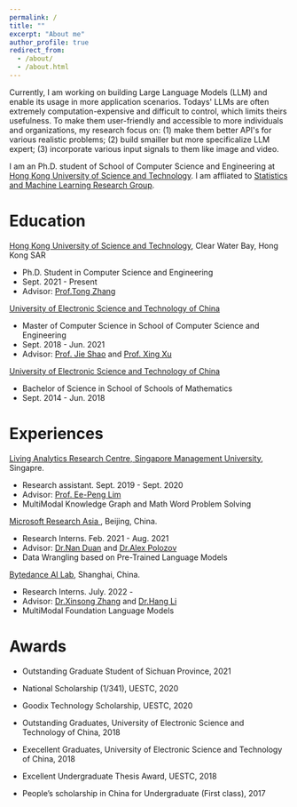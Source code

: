 ```yaml
---
permalink: /
title: ""
excerpt: "About me"
author_profile: true
redirect_from: 
  - /about/
  - /about.html
---
```


Currently, I am working on building Large Language Models (LLM) and enable its usage in more application scenarios. Todays' LLMs are often extremely computation-expensive and difficult to control, which limits theirs usefulness. To make them user-friendly and accessible to more individuals and organizations, my research focus on: (1) make them better API's for various realistic problems; (2) build smailler but more specificalize LLM expert; (3) incorporate various input signals to them like image and video. 

I am an Ph.D. student of School of Computer Science and Engineering at [Hong Kong University of Science and Technology](https://hkust.edu.hk/). I am affliated to [Statistics and Machine Learning Research Group](https://statml.hkust.edu.hk/). 


Education
======
[Hong Kong University of Science and Technology](https://hkust.edu.hk/), Clear Water Bay, Hong Kong SAR
- Ph.D. Student in Computer Science and Engineering
- Sept. 2021 - Present
- Advisor: [Prof.Tong Zhang](http://tongzhang-ml.org/)

[University of Electronic Science and Technology of China](https://www.uestc.edu.cn/) 
- Master of Computer Science in School of Computer Science and Engineering
- Sept. 2018 - Jun. 2021
- Advisor: [Prof. Jie Shao](http://cfm.uestc.edu.cn/~shaojie/) and [Prof. Xing Xu](https://interxuxing.github.io/)

[University of Electronic Science and Technology of China](https://www.uestc.edu.cn/) 
- Bachelor of Science in School of Schools of Mathematics
- Sept. 2014 - Jun. 2018



Experiences
======


<p><a href="https://larc.smu.edu.sg/"><span class="author">Living Analytics Research Centre, Singapore Management University</span></a>, Singapre. </p>

- Research assistant. Sept. 2019 - Sept. 2020 
- Advisor: <a href="https://sites.google.com/site/aseplim/"><span class="author">Prof. Ee-Peng Lim</span></a> <br>
- MultiModal Knowledge Graph and Math Word Problem Solving 


<p><a href=""><span class="author">Microsoft Research Asia </span></a>, Beijing, China. </p>

- Research Interns. Feb. 2021 - Aug. 2021 
- Advisor: <a href="https://nanduan.github.io/"><span class="author">Dr.Nan Duan</span></a> and <a href="https://alexpolozov.com/"><span class="author">Dr.Alex Polozov</span></a> <br>
- Data Wrangling based on Pre-Trained Language Models

<p><a href=""><span class="author">Bytedance AI Lab</span></a>, Shanghai, China. </p>

- Research Interns. July. 2022 - 
- Advisor: <a href="https://scholar.google.com/citations?user=BnSQUocAAAAJ&hl=zh-CN"><span class="author">Dr.Xinsong Zhang</span></a> and <a href="https://scholar.google.com/citations?user=nTl5mSwAAAAJ&hl=zh-CN"><span class="author">Dr.Hang Li</span></a> <br>
- MultiModal Foundation Language Models


Awards
======

- Outstanding Graduate Student of Sichuan Province, 2021 <vr>

- National Scholarship (1/341), UESTC, 2020 <vr>	

- Goodix Technology Scholarship, UESTC, 2020 <vr>

- Outstanding Graduates, University of Electronic Science and Technology of China, 2018 <vr>

- Execellent Graduates, University of Electronic Science and Technology of China, 2018 <vr>

- Excellent Undergraduate Thesis Award, UESTC, 2018 <vr>

- People’s scholarship in China for Undergraduate (First class), 2017 <vr>







